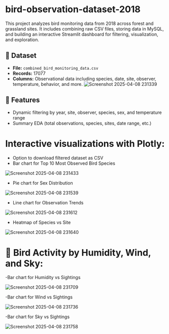 # bird-observation-dataset-2018
This project analyzes bird monitoring data from 2018 across forest and grassland sites. It includes combining raw CSV files, storing data in MySQL, and building an interactive Streamlit dashboard for filtering, visualization, and exploration.
## 📁 Dataset

- **File:** `combined_bird_monitoring_data.csv`
- **Records:** 17077
- **Columns:** Observational data including species, date, site, observer, temperature, behavior, and more.
![Screenshot 2025-04-08 231339](https://github.com/user-attachments/assets/3ff71967-d1d6-464c-9ba4-9d7a010ca68d)
## 🚀 Features

- Dynamic filtering by year, site, observer, species, sex, and temperature range
- Summary EDA (total observations, species, sites, date range, etc.)

# Interactive visualizations with Plotly:
- Option to download filtered dataset as CSV
- Bar chart for Top 10 Most Observed Bird Species

![Screenshot 2025-04-08 231433](https://github.com/user-attachments/assets/c84469e6-b189-40cc-93d6-173340feac8c)

- Pie chart for Sex Distribution
  
![Screenshot 2025-04-08 231539](https://github.com/user-attachments/assets/20d2bfcc-0238-41fa-ae55-c771a6092699)

- Line chart for Observation Trends

![Screenshot 2025-04-08 231612](https://github.com/user-attachments/assets/86832919-8893-48de-8008-2ea13b1ae789)

- Heatmap of Species vs Site
  
![Screenshot 2025-04-08 231640](https://github.com/user-attachments/assets/ea9daa51-820e-44bf-8175-895704de297d)

# 🦅 Bird Activity by Humidity, Wind, and Sky:

-Bar chart for Humidity vs Sightings

![Screenshot 2025-04-08 231709](https://github.com/user-attachments/assets/ddbc9bef-e741-486e-9a47-ab719116f43f)

-Bar chart for Wind vs Sightings

![Screenshot 2025-04-08 231736](https://github.com/user-attachments/assets/783b1689-6568-4b13-a755-9ee725f7e6b6)

-Bar chart for Sky vs Sightings

![Screenshot 2025-04-08 231758](https://github.com/user-attachments/assets/fe066698-fa3a-42cc-96d5-a0843319f420)







